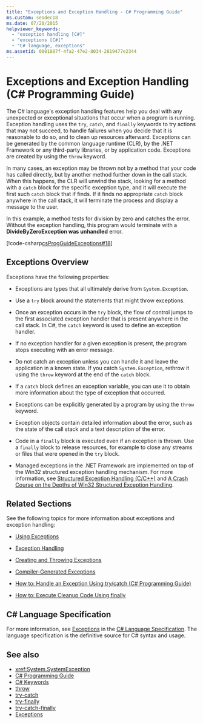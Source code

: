 ```yaml
---
title: "Exceptions and Exception Handling - C# Programming Guide"
ms.custom: seodec18
ms.date: 07/20/2015
helpviewer_keywords: 
  - "exception handling [C#]"
  - "exceptions [C#]"
  - "C# language, exceptions"
ms.assetid: 0001887f-4fa2-47e2-8034-2819477e2344
---
```

# Exceptions and Exception Handling (C# Programming Guide)
The C# language's exception handling features help you deal with any unexpected or exceptional situations that occur when a program is running. Exception handling uses the `try`, `catch`, and `finally` keywords to try actions that may not succeed, to handle failures when you decide that it is reasonable to do so, and to clean up resources afterward. Exceptions can be generated by the common language runtime (CLR), by the .NET Framework or any third-party libraries, or by application code. Exceptions are created by using the `throw` keyword.  
  
 In many cases, an exception may be thrown not by a method that your code has called directly, but by another method further down in the call stack. When this happens, the CLR will unwind the stack, looking for a method with a `catch` block for the specific exception type, and it will execute the first such `catch` block that if finds. If it finds no appropriate `catch` block anywhere in the call stack, it will terminate the process and display a message to the user.  
  
 In this example, a method tests for division by zero and catches the error. Without the exception handling, this program would terminate with a **DivideByZeroException was unhandled** error.  
  
 [!code-csharp[csProgGuideExceptions#18](../../../csharp/programming-guide/exceptions/codesnippet/CSharp/exceptions-and-exception-handling_1.cs)]  
  
## Exceptions Overview  
 Exceptions have the following properties:  
  
-   Exceptions are types that all ultimately derive from `System.Exception`.  
  
-   Use a `try` block around the statements that might throw exceptions.  
  
-   Once an exception occurs in the `try` block, the flow of control jumps to the first associated exception handler that is present anywhere in the call stack. In C#, the `catch` keyword is used to define an exception handler.  
  
-   If no exception handler for a given exception is present, the program stops executing with an error message.  
  
-   Do not catch an exception unless you can handle it and leave the application in a known state. If you catch `System.Exception`, rethrow it using the `throw` keyword at the end of the `catch` block.  
  
-   If a `catch` block defines an exception variable, you can use it to obtain more information about the type of exception that occurred.  
  
-   Exceptions can be explicitly generated by a program by using the `throw` keyword.  
  
-   Exception objects contain detailed information about the error, such as the state of the call stack and a text description of the error.  
  
-   Code in a `finally` block is executed even if an exception is thrown. Use a `finally` block to release resources, for example to close any streams or files that were opened in the `try` block.  
  
-   Managed exceptions in the .NET Framework are implemented on top of the Win32 structured exception handling mechanism. For more information, see [Structured Exception Handling (C/C++)](/cpp/cpp/structured-exception-handling-c-cpp) and [A Crash Course on the Depths of Win32 Structured Exception Handling](https://bytepointer.com/resources/pietrek_crash_course_depths_of_win32_seh.htm).  
  
## Related Sections  
 See the following topics for more information about exceptions and exception handling:  
  
-   [Using Exceptions](../../../csharp/programming-guide/exceptions/using-exceptions.md)  
  
-   [Exception Handling](../../../csharp/programming-guide/exceptions/exception-handling.md)  
  
-   [Creating and Throwing Exceptions](../../../csharp/programming-guide/exceptions/creating-and-throwing-exceptions.md)  
  
-   [Compiler-Generated Exceptions](../../../csharp/programming-guide/exceptions/compiler-generated-exceptions.md)  
  
-   [How to: Handle an Exception Using try/catch (C# Programming Guide)](../../../csharp/programming-guide/exceptions/how-to-handle-an-exception-using-try-catch.md)  
  
-   [How to: Execute Cleanup Code Using finally](../../../csharp/programming-guide/exceptions/how-to-execute-cleanup-code-using-finally.md)  
  
## C# Language Specification  

For more information, see [Exceptions](~/_csharplang/spec/exceptions.md) in the [C# Language Specification](../../language-reference/language-specification/index.md). The language specification is the definitive source for C# syntax and usage.
  
## See also

- <xref:System.SystemException>
- [C# Programming Guide](../../../csharp/programming-guide/index.md)
- [C# Keywords](../../../csharp/language-reference/keywords/index.md)
- [throw](../../../csharp/language-reference/keywords/throw.md)
- [try-catch](../../../csharp/language-reference/keywords/try-catch.md)
- [try-finally](../../../csharp/language-reference/keywords/try-finally.md)
- [try-catch-finally](../../../csharp/language-reference/keywords/try-catch-finally.md)
- [Exceptions](../../../standard/exceptions/index.md)
